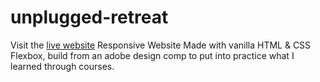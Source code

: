 # unplugged-retreat
Visit the [live website](https://serendatapy.github.io/unplugged-retreat/)
Responsive Website Made with vanilla HTML & CSS Flexbox, build from an adobe design comp to put into practice what I learned through courses. 
